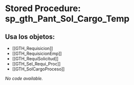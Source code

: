 # Stored Procedure: sp_gth_Pant_Sol_Cargo_Temp

## Usa los objetos:
- [[GTH_Requisicion]]
- [[GTH_RequisicionEmp]]
- [[GTH_RequiSolicitud]]
- [[GTH_Sel_Requi_Proc]]
- [[GTH_SolCargoProceso]]

*No code available.*
